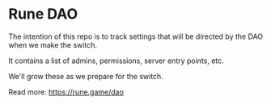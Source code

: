 # Rune DAO

The intention of this repo is to track settings that will be directed by the DAO when we make the switch.

It contains a list of admins, permissions, server entry points, etc.

We'll grow these as we prepare for the switch.

Read more: https://rune.game/dao
